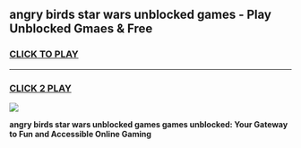 
## angry birds star wars unblocked games - Play Unblocked Gmaes & Free
<h3>
<a href="https://premium.freeplayer.one?title=angry_birds_star_wars_unblocked_games&ref=20F">CLICK TO PLAY</a></h3>
<hr>

<h3>
<a href="https://premium.freeplayer.one?title=angry_birds_star_wars_unblocked_games&ref=20F">CLICK 2 PLAY</a>
  
</h3>

<a href="https://premium.freeplayer.one?title=angry_birds_star_wars_unblocked_games&ref=20F/"><img src="https://clearcache.store/games.png"></a>


**angry birds star wars unblocked games games unblocked: Your Gateway to Fun and Accessible Online Gaming**
